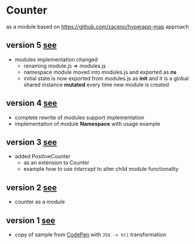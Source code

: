 # Counter
as a module based on https://github.com/zaceno/hyperapp-map approach

## version 5 [see](https://rawcdn.githack.com/mshgh/ha2-samples/counter-map-v5/index.html)

- modules implementation changed
   - renaming module.js => modules.js
   - namespace module moved into modules.js and exported as **ns**
   - initial state is now exported from modules.js as **init** and it is a global shared instance **mutated** every time new module is created

## version 4 [see](https://rawcdn.githack.com/mshgh/ha2-samples/counter-map-v4/index.html)

- complete rewrite of modules support implementation
- implementation of module **Namespace** with usage example

## version 3 [see](https://rawcdn.githack.com/mshgh/ha2-samples/counter-map-v3/index.html)

- added PositiveCounter
   - as an extension to Counter
   - example how to use *intercept* to alter child module functionality

## version 2 [see](https://rawcdn.githack.com/mshgh/ha2-samples/counter-map-v2/index.html)

- counter as a module

## version 1 [see](https://rawcdn.githack.com/mshgh/ha2-samples/counter-map-v1/index.html)

- copy of sample from [CodePen](https://codepen.io/zaceno/pen/ExxdzJZ) with `JSX -> h()` transformation
